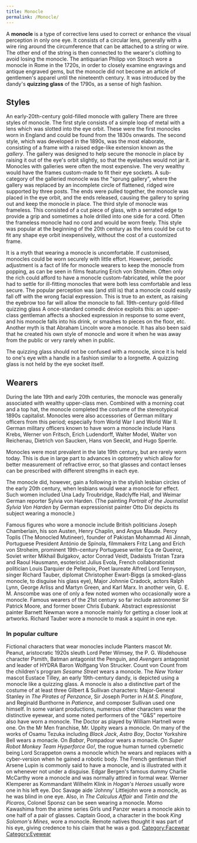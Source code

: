 ```yaml
---
title: Monocle
permalink: /Monocle/
---
```


A **monocle** is a type of corrective lens used to correct or enhance
the visual perception in only one eye. It consists of a circular lens,
generally with a wire ring around the circumference that can be attached
to a string or wire. The other end of the string is then connected to
the wearer's clothing to avoid losing the monocle. The antiquarian
Philipp von Stosch wore a monocle in Rome in the 1720s, in order to
closely examine engravings and antique engraved gems, but the monocle
did not become an article of gentlemen's apparel until the nineteenth
century. It was introduced by the dandy's **quizzing glass** of the
1790s, as a sense of high fashion.

## Styles

An early-20th-century gold-filled monocle with gallery There are three
styles of monocle. The first style consists of a simple loop of metal
with a lens which was slotted into the eye orbit. These were the first
monocles worn in England and could be found from the 1830s onwards. The
second style, which was developed in the 1890s, was the most elaborate,
consisting of a frame with a raised edge-like extension known as the
*gallery*. The gallery was designed to help secure the monocle in place
by raising it out of the eye's orbit slightly, so that the eyelashes
would not jar it. Monocles with galleries were often the most expensive.
The very wealthy would have the frames custom-made to fit their eye
sockets. A sub-category of the galleried monocle was the "sprung
gallery", where the gallery was replaced by an incomplete circle of
flattened, ridged wire supported by three posts. The ends were pulled
together, the monocle was placed in the eye orbit, and the ends
released, causing the gallery to spring out and keep the monocle in
place. The third style of monocle was frameless. This consisted of a cut
piece of glass, with a serrated edge to provide a grip and sometimes a
hole drilled into one side for a cord. Often the frameless monocle had
no cord and would be worn freely. This style was popular at the
beginning of the 20th century as the lens could be cut to fit any shape
eye orbit inexpensively, without the cost of a customized frame.

It is a myth that wearing a monocle is uncomfortable. If customised,
monocles could be worn securely with little effort. However, periodic
adjustment is a fact of life for monocle wearers to keep the monocle
from popping, as can be seen in films featuring Erich von Stroheim.
Often only the rich could afford to have a monocle custom-fabricated,
while the poor had to settle for ill-fitting monocles that were both
less comfortable and less secure. The popular perception was (and still
is) that a monocle could easily fall off with the wrong facial
expression. This is true to an extent, as raising the eyebrow too far
will allow the monocle to fall. 19th-century gold-filled quizzing glass
A once-standard comedic device exploits this: an upper-class gentleman
affects a shocked expression in response to some event, and his monocle
falls into his drink, or smashes to pieces on the floor, etc. Another
myth is that Abraham Lincoln wore a monocle. It has also been said that
he created his own style of monocle and wore it when he was away from
the public or very rarely when in public.

The quizzing glass should not be confused with a monocle, since it is
held to one's eye with a handle in a fashion similar to a lorgnette. A
quizzing glass is not held by the eye socket itself.

## Wearers

During the late 19th and early 20th centuries, the monocle was generally
associated with wealthy upper-class men. Combined with a morning coat
and a top hat, the monocle completed the costume of the stereotypical
1890s capitalist. Monocles were also accessories of German military
officers from this period; especially from World War I and World War II.
German military officers known to have worn a monocle include Hans
Krebs, Werner von Fritsch, Erich Ludendorff, Walter Model, Walter von
Reichenau, Dietrich von Saucken, Hans von Seeckt, and Hugo Sperrle.

Monocles were most prevalent in the late 19th century, but are rarely
worn today. This is due in large part to advances in optometry which
allow for better measurement of refractive error, so that glasses and
contact lenses can be prescribed with different strengths in each eye.

The monocle did, however, gain a following in the stylish lesbian
circles of the early 20th century, when lesbians would wear a monocle
for effect. Such women included Una Lady Troubridge, Radclyffe Hall, and
Weimar German reporter Sylvia von Harden. (The painting *Portrait of the
Journalist Sylvia Von Harden* by German expressionist painter Otto Dix
depicts its subject wearing a monocle.)

Famous figures who wore a monocle include British politicians Joseph
Chamberlain, his son Austen, Henry Chaplin, and Angus Maude. Percy
Toplis (The Monocled Mutineer), founder of Pakistan Mohammad Ali Jinnah,
Portuguese President António de Spínola, filmmakers Fritz Lang and Erich
von Stroheim, prominent 19th-century Portuguese writer Eça de Queiroz,
Soviet writer Mikhail Bulgakov, actor Conrad Veidt, Dadaists Tristan
Tzara and Raoul Hausmann, esotericist Julius Evola, French
collaborationist politician Louis Darquier de Pellepoix, Poet laureate
Alfred Lord Tennyson, singer Richard Tauber, diplomat Christopher
Ewart-Biggs (a smoked-glass monocle, to disguise his glass eye), Major
Johnnie Cradock, actors Ralph Lynn, George Arliss and Martyn Green, and
Karl Marx. In another vein, G. E. M. Anscombe was one of only a few
noted women who occasionally wore a monocle. Famous wearers of the 21st
century so far include astronomer Sir Patrick Moore, and former boxer
Chris Eubank. Abstract expressionist painter Barnett Newman wore a
monocle mainly for getting a closer look at artworks. Richard Tauber
wore a monocle to mask a squint in one eye.

### In popular culture

Fictional characters that wear monocles include Planters mascot Mr.
Peanut, aristocratic 1920s sleuth Lord Peter Wimsey, the P. G. Wodehouse
character Psmith, Batman antagonist the Penguin, and *Avengers*
antagonist and leader of HYDRA Baron Wolfgang Von Strucker. Count von
Count from the children's program *Sesame Street* wears a monocle. The
*New Yorker* mascot Eustace Tilley, an early 19th-century dandy, is
depicted using a monocle like a quizzing glass. A monocle is also a
distinctive part of the costume of at least three Gilbert & Sullivan
characters: Major-General Stanley in *The Pirates of Penzance*, Sir
Joseph Porter in *H.M.S. Pinafore*, and Reginald Bunthorne in
*Patience*, and composer Sullivan used one himself. In some variant
productions, numerous other characters wear the distinctive eyewear, and
some noted performers of the "G&S" repertoire also have worn a monocle.
The Doctor as played by William Hartnell wore one. On the Mr Men
franchise, Mr. Uppity wears a monocle. On many of the works of Osamu
Tezuka including *Black Jack*, *Astro Boy*, Doctor Yorkshire Bell wears
a monacle. On *Babar*, Pompadour wears a monacle. On *Super Robot Monkey
Team Hyperforce Go!*, the rogue human turned cybernetic being Lord
Scrappeton owns a monocle which he wears and replaces with a
cyber-version when he gained a robotic body. The French gentleman thief
Arsene Lupin is commonly said to have a monocle, and is illustrated with
it on whenever not under a disguise. Edgar Bergen's famous dummy Charlie
McCarthy wore a monocle and was normally attired in formal wear. Werner
Klemperer as Kommandant Wilhelm Klink in *Hogan's Heroes* usually wore
one in his left eye. Doc Savage aide 'Johnny' Littlejohn wore a monocle,
as he was blind in one eye. Also, in *The Calculus Affair* and *Tintin
and the Picaros*, Colonel Sponsz can be seen wearing a monocle. Momo
Kawashima from the anime series Girls und Panzer wears a monocle akin to
one half of a pair of glasses. Captain Good, a character in the book
*King Solomon's Mines*, wore a monocle. Remote natives thought it was
part of his eye, giving credence to his claim that he was a god.
[Category:Facewear](/Category:Facewear "wikilink")
[Category:Eyewear](/Category:Eyewear "wikilink")
